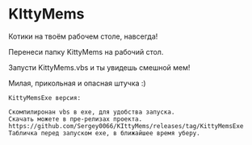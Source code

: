 # KIttyMems
Котики на твоём рабочем столе, навсегда!

Перенеси папку KittyMems на рабочий стол.

Запусти KittyMems.vbs и ты увидешь смешной мем!

Милая, прикольная и опасная штучка :)

```Deprecated
KittyMemsExe версия:

Скомпилиронан vbs в exe, для удобства запуска.
Скачать можете в пре-релизах проекта.
https://github.com/Sergey0066/KIttyMems/releases/tag/KittyMemsExe
Табличка перед запуском exe, в ближайшее время уберу.
```
